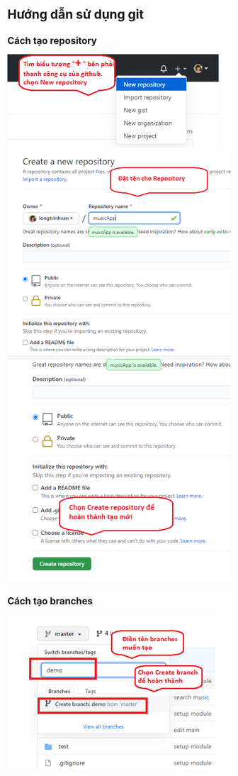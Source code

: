 # Hướng dẫn sử dụng git 

## Cách tạo repository 

![image info](./pictures/newrepository.png)
![image info](./pictures/repositoryname.png)
![image info](./pictures/createrepository.png)


## Cách tạo branches
![image info](./pictures/image.png)

